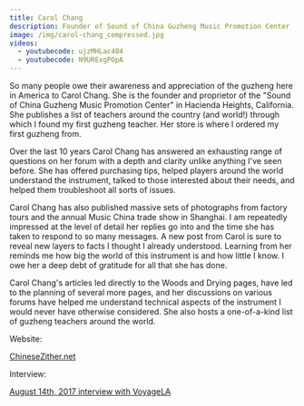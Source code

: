 ```yaml
---
title: Carol Chang
description: Founder of Sound of China Guzheng Music Promotion Center
image: /img/carol-chang_compressed.jpg
videos:
  - youtubecode: ujzMHLac404
  - youtubecode: N9URExgPOpA
---
```

So many people owe their awareness and appreciation of the guzheng here in America to Carol Chang. She is the founder and proprietor of the "Sound of China Guzheng Music Promotion Center" in Hacienda Heights, California. She publishes a list of teachers around the country (and world!) through which I found my first guzheng teacher. Her store is where I ordered my first guzheng from.

Over the last 10 years Carol Chang has answered an exhausting range of questions on her forum with a depth and clarity unlike anything I've seen before. She has offered purchasing tips, helped players around the world understand the instrument, talked to those interested about their needs, and helped them troubleshoot all sorts of issues. 

Carol Chang has also published massive sets of photographs from factory tours and the annual Music China trade show in Shanghai. I am repeatedly impressed at the level of detail her replies go into and the time she has taken to respond to so many messages. A new post from Carol is sure to reveal new layers to facts I thought I already  understood. Learning from her reminds me how big the world of this instrument is and how little I know. I owe her a deep debt of gratitude for all that she has done.

Carol Chang's articles led directly to the Woods and Drying pages, have led to the planning of several more pages, and her discussions on various forums have helped me understand technical aspects of the instrument I would never have otherwise considered. She also hosts a one-of-a-kind list of guzheng teachers around the world. 

Website:

[ChineseZither.net](https://www.chinesezither.net/)

Interview:

[August 14th, 2017 interview with VoyageLA](http://voyagela.com/interview/meet-carol-chang-sound-china-guzheng-music-hacienda-heights/)
